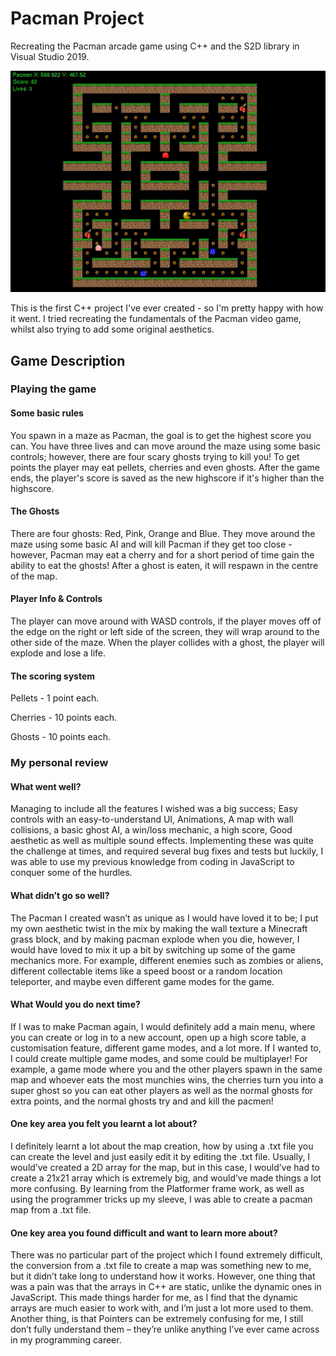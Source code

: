 # Pacman Project

Recreating the Pacman arcade game using C++ and the S2D library in Visual Studio 2019.

![My Pacman Project](https://github.com/WedgeManWik/Pacman-Readme-Website/blob/main/PacmanImg1.PNG?raw=true)

This is the first C++ project I've ever created - so I'm pretty happy with how it went. I tried recreating the fundamentals of the Pacman video game, whilst also trying to add some original aesthetics.

## Game Description 

### Playing the game

#### Some basic rules

You spawn in a maze as Pacman, the goal is to get the highest score you can. You have three lives and can move around the maze using some basic controls; however, there are four scary ghosts trying to kill you! To get points the player may eat pellets, cherries and even ghosts.
After the game ends, the player's score is saved as the new highscore if it's higher than the highscore.

#### The Ghosts

There are four ghosts: Red, Pink, Orange and Blue. They move around the maze using some basic AI and will kill Pacman if they get too close - however, Pacman may eat a cherry and for a short period of time gain the ability to eat the ghosts! After a ghost is eaten, it will respawn in the centre of the map.

#### Player Info & Controls

The player can move around with WASD controls, if the player moves off of the edge on the right or left side of the screen, they will wrap around to the other side of the maze. When the player collides with a ghost, the player will explode and lose a life.

#### The scoring system

Pellets - 1 point each.

Cherries - 10 points each.

Ghosts - 10 points each.
 
### My personal review

#### What went well? 
Managing to include all the features I wished was a big success; Easy controls with an easy-to-understand UI, Animations, A map with wall
collisions, a basic ghost AI, a win/loss mechanic, a high score, Good aesthetic as well as multiple sound effects. Implementing these was quite
the challenge at times, and required several bug fixes and tests but luckily, I was able to use my previous knowledge from coding in JavaScript
to conquer some of the hurdles.<br>

#### What didn’t go so well? 
The Pacman I created wasn’t as unique as I would have loved it to be; I put my own aesthetic twist in the mix by making the wall texture a Minecraft
grass block, and by making pacman explode when you die, however, I would have loved to mix it up a bit by switching up some of the game mechanics more.
For example, different enemies such as zombies or aliens, different collectable items like a speed boost or a random location teleporter, and maybe
even different game modes for the game.<br>

#### What Would you do next time?
If I was to make Pacman again, I would definitely add a main menu, where you can create or log in to a new account, open up a high score table,
a customisation feature, different game modes, and a lot more. If I wanted to, I could create multiple game modes, and some could be multiplayer!
For example, a game mode where you and the other players spawn in the same map and whoever eats the most munchies wins, the cherries turn you into
a super ghost so you can eat other players as well as the normal ghosts for extra points, and the normal ghosts try and and kill the pacmen!<br>

#### One key area you felt you learnt a lot about?
I definitely learnt a lot about the map creation, how by using a .txt file you can create the level and just easily edit it by editing the .txt file.
Usually, I would’ve created a 2D array for the map, but in this case, I would’ve had to create a 21x21 array which is extremely big, and would’ve made
 things a lot more confusing. By learning from the Platformer frame work, as well as using the programmer tricks up my sleeve, I was able to create
 a pacman map from a .txt file.<br>

#### One key area you found difficult and want to learn more about?
There was no particular part of the project which I found extremely difficult, the conversion from a .txt file to create a map was something new to me,
but it didn’t take long to understand how it works. However, one thing that was a pain was that the arrays in C++ are static, unlike the dynamic ones
in JavaScript. This made things harder for me, as I find that the dynamic arrays are much easier to work with, and I’m just a lot more used to them.
Another thing, is that Pointers can be extremely confusing for me, I still don’t fully understand them – they’re unlike anything I’ve ever came across
in my programming career.<br>

